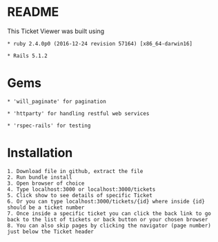 # README

This Ticket Viewer was built using

	* ruby 2.4.0p0 (2016-12-24 revision 57164) [x86_64-darwin16]

	* Rails 5.1.2

# Gems

	* 'will_paginate' for pagination

	* 'httparty' for handling restful web services

	* 'rspec-rails' for testing

# Installation 

	1. Download file in github, extract the file
	2. Run bundle install
	3. Open browser of choice
	4. Type localhost:3000 or localhost:3000/tickets
	5. Click show to see details of specific Ticket
	6. Or you can type localhost:3000/tickets/{id} where inside {id} should be a ticket number
	7. Once inside a specific ticket you can click the back link to go back to the list of tickets or back button or your chosen browser
	8. You can also skip pages by clicking the navigator (page number) just below the Ticket header
